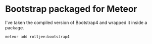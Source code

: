 # Bootstrap packaged for Meteor

I've taken the compiled version of Bootstrap4 and wrapped it inside a package.

```shell
meteor add rolljee:bootstrap4
```
